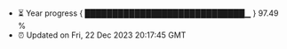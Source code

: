 - ⏳ Year progress { █████████████████████████████▁ } 97.49 %
- ⏰ Updated on Fri, 22 Dec 2023 20:17:45 GMT

